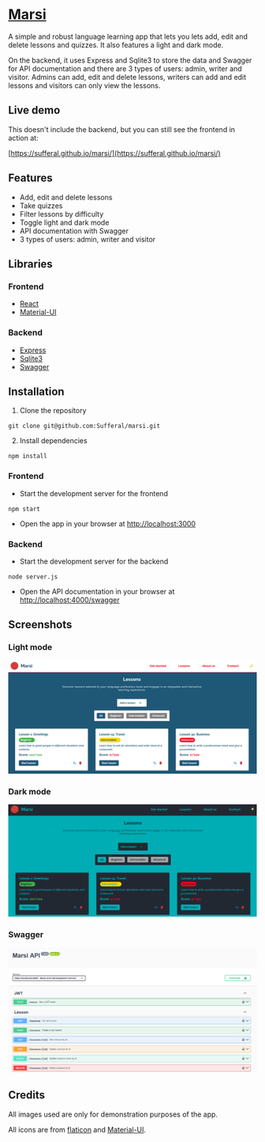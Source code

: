 # [Marsi](https://sufferal.github.io/marsi/) 
A simple and robust language learning app that lets you lets add, edit and delete lessons and quizzes. It also features a light and dark mode. 

On the backend, it uses Express and Sqlite3 to store the data and Swagger for API documentation and there are 3 types of users: admin, writer and visitor. Admins can add, edit and delete lessons, writers can add and edit lessons and visitors can only view the lessons.

## Live demo
This doesn't include the backend, but you can still see the frontend in action at: 

[https://sufferal.github.io/marsi/](https://sufferal.github.io/marsi/) 


## Features
- Add, edit and delete lessons
- Take quizzes
- Filter lessons by difficulty
- Toggle light and dark mode 
- API documentation with Swagger
- 3 types of users: admin, writer and visitor

## Libraries
### Frontend
- [React](https://react.dev/)
- [Material-UI](https://mui.com/material-ui/) 

### Backend
- [Express](https://expressjs.com/)
- [Sqlite3](https://www.sqlite.org/index.html)
- [Swagger](https://swagger.io/)

## Installation
1. Clone the repository
```
git clone git@github.com:Sufferal/marsi.git
```
2. Install dependencies
```
npm install
```
### Frontend
- Start the development server for the frontend
```
npm start
```
- Open the app in your browser at [http://localhost:3000](http://localhost:3000)
### Backend
- Start the development server for the backend 
```
node server.js
```
- Open the API documentation in your browser at [http://localhost:4000/swagger](http://localhost:4000/swagger)

## Screenshots
### Light mode
![Light mode](./src/assets/img/readme/lightmode.png)

### Dark mode
![Dark mode](./src/assets/img/readme/darkmode.png)

### Swagger
![Swagger](./src/assets/img/readme/swagger.png)

## Credits
All images used are only for demonstration purposes of the app.

All icons are from [flaticon](https://www.flaticon.com/) and [Material-UI](https://mui.com/material-ui/).
